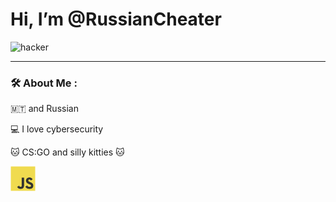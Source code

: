 # Hi, I’m @RussianCheater

![hacker](https://github.com/RussianCheater/RussianCheater/assets/166878291/f4d58f3c-5dfe-49db-babd-8c63b9ca2134)


---

### 🛠️ About Me :

🇲🇹 and Russian

💻 I love cybersecurity

:cat: CS:GO and silly kitties 🐱

<div>
  <img src="https://github.com/devicons/devicon/blob/master/icons/javascript/javascript-original.svg" title="Java" alt="Java" width="40" height="40"/>&nbsp;
</div>
